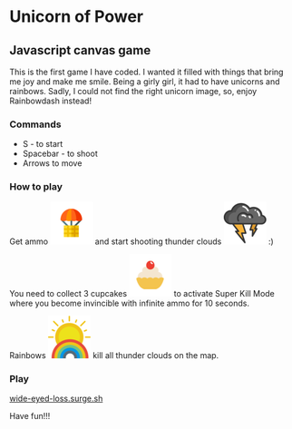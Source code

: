 # Unicorn of Power

## Javascript canvas game

This is the first game I have coded. I wanted it filled with things that bring me joy and make me smile. Being a girly girl, it had to have unicorns and rainbows. Sadly, I could not find the right unicorn image, so, enjoy Rainbowdash instead!

### Commands

- S - to start
- Spacebar - to shoot
- Arrows to move

### How to play

Get ammo <img src="./images/ammo.png"> and start shooting thunder clouds <img src="./images/enemy.png"> :)

You need to collect 3 cupcakes <img src="./images/cupcake.png" style="marginBottom: -10px"> to activate Super Kill Mode where you become invincible with infinite ammo for 10 seconds.

Rainbows <img src="./images/rainbow.png"> kill all thunder clouds on the map.

### Play

[wide-eyed-loss.surge.sh](http://wide-eyed-loss.surge.sh)

Have fun!!!
